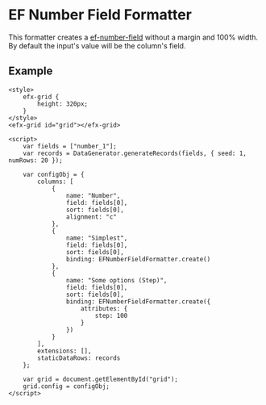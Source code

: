 # EF Number Field Formatter

This formatter creates a [ef-number-field](https://ui.refinitiv.com/elements/number-field) without a margin and 100% width. By default the input's value will be the column's field.

## Example

```live
<style>
	efx-grid {
		height: 320px;
	}
</style>
<efx-grid id="grid"></efx-grid>

<script>
	var fields = ["number_1"];
	var records = DataGenerator.generateRecords(fields, { seed: 1, numRows: 20 });

	var configObj = {
		columns: [
			{ 
				name: "Number",
				field: fields[0],
				sort: fields[0],
				alignment: "c"
			},
			{ 
				name: "Simplest",
				field: fields[0],
				sort: fields[0],
				binding: EFNumberFieldFormatter.create()
			},
			{
				name: "Some options (Step)",
				field: fields[0],
				sort: fields[0],
				binding: EFNumberFieldFormatter.create({
					attributes: {
						step: 100
					}
				})
			}
		],
		extensions: [],
		staticDataRows: records
	};

	var grid = document.getElementById("grid");
	grid.config = configObj;
</script>
```